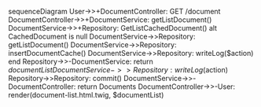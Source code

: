 sequenceDiagram
    User->>+DocumentController: GET /document
    DocumentController->>+DocumentService: getListDocument()
    DocumentService->>+Repository: GetListCachedDocument()
    alt CachedDocument is null
        DocumentService->>Repository: getListDocument()
        DocumentService->>Repository: insertDocumentCache()
        DocumentService->>Repository: writeLog($action)
    end
    Repository->>-DocumentService: return $documentList
    DocumentService->>Repository: writeLog($action)
    Repository->>Repository: commit()
    DocumentService->>-DocumentController: return Documents
    DocumentController->>-User: render(document-list.html.twig, $documentList)
